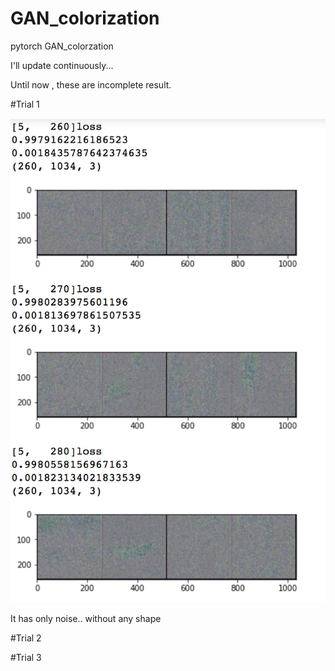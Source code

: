 # GAN_colorization
pytorch GAN_colorzation

I'll update continuously...

Until now , these are incomplete result.


#Trial 1

![trial1](https://github.com/hichoe95/GAN_colorization/blob/master/result_IMG_in_training/스크린샷%202018-04-05%20오후%2012.41.04.png?raw=true)

It has only noise.. without any shape

#Trial 2


#Trial 3

